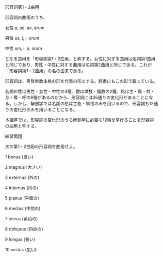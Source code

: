 形容詞第1・2曲用

形容詞の曲用のうち、

 

女性 a, ae, ae, arum

男性 us, i, i, orum

中性 um, i, a, orum

 

となる曲用を「形容詞第1・2曲用」と称する。女性に対する曲用は名詞第1曲用と同じであり、男性・中性に対する曲用は名詞第2曲用と同じである。これが「形容詞第1・2曲用」の名の由来である。

 

形容詞は、男性単数主格の形を代表の形とする。辞書にもこの形で載っている。

 

名詞の性は男性・女性・中性の3種、数は単数・複数の2種、格は主・属・対・与・奪・呼の6種があるのだから、形容詞には36通りの変化形があることになる。しかし、解剖学では名詞の格は主格・属格のみを用いるので、形容詞も12通りの変化形のみを用いることになる。

 

本講座では、形容詞の変化形のうち解剖学に必要な12種を挙げることを形容詞の曲用と称する。

 

練習問題

 

次の第1・2曲用の形容詞を曲用せよ。

 

1 bonus (良い)

2 magnus (大きい)

3 externus (外の)

4 internus (内の)

5 planus (平面の)

6 medius (中間の)

7 luteus (黄色の)

8 obliquus (斜めの)

9 longus (長い)

10 vastus (広い)
